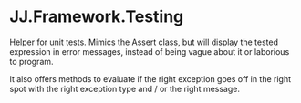 ﻿# JJ.Framework.Testing

Helper for unit tests. Mimics the Assert class, but will display the tested expression in error messages, instead of being vague about it or laborious to program.

It also offers methods to evaluate if the right exception goes off in the right spot with the right exception type and / or the right message.